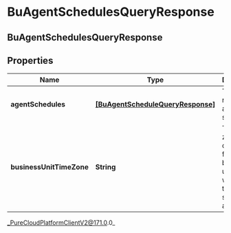# BuAgentSchedulesQueryResponse

## BuAgentSchedulesQueryResponse

## Properties

|Name | Type | Description | Notes|
|------------ | ------------- | ------------- | -------------|
| **agentSchedules** | [**[BuAgentScheduleQueryResponse]**]([BuAgentScheduleQueryResponse]) | The requested agent schedules | [optional] |
| **businessUnitTimeZone** | **String** | The time zone configured for the business unit to which these schedules apply | [optional] |



_PureCloudPlatformClientV2@171.0.0_
